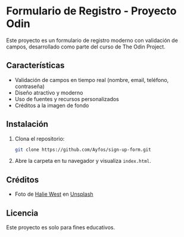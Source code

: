 # Formulario de Registro - Proyecto Odin

Este proyecto es un formulario de registro moderno con validación de campos, desarrollado como parte del curso de The Odin Project.

## Características

- Validación de campos en tiempo real (nombre, email, teléfono, contraseña)
- Diseño atractivo y moderno
- Uso de fuentes y recursos personalizados
- Créditos a la imagen de fondo

## Instalación

1. Clona el repositorio:
   ```bash
   git clone https://github.com/Ayfos/sign-up-form.git
   ```
2. Abre la carpeta en tu navegador y visualiza `index.html`.

## Créditos

- Foto de [Halie West](https://unsplash.com/@haliewestphoto) en [Unsplash](https://unsplash.com/photos/green-leaf-plant-in-close-up-photography-25xggax4bSA)

## Licencia

Este proyecto es solo para fines educativos.
